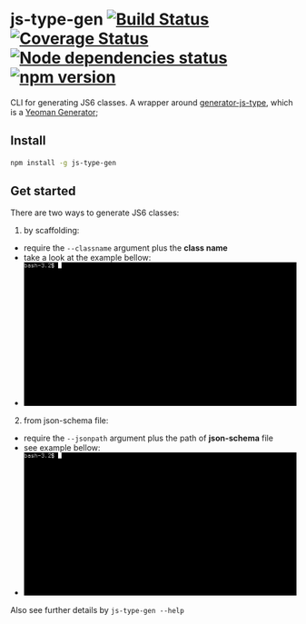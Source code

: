 js-type-gen [![Build Status](https://travis-ci.org/igorlima/js-type-gen.png)](https://travis-ci.org/igorlima/js-type-gen) [![Coverage Status](https://coveralls.io/repos/schweller/js-type-gen/badge.svg?branch=coverage&service=github)](https://coveralls.io/github/schweller/js-type-gen?branch=coverage) [![Node dependencies status](https://david-dm.org/igorlima/js-type-gen.png)](https://david-dm.org/igorlima/js-type-gen) [![npm version](https://badge.fury.io/js/js-type-gen.svg)](http://badge.fury.io/js/js-type-gen)
==========================

CLI for generating JS6 classes. A wrapper around [generator-js-type](https://github.com/igorlima/generator-js-type), which is a [Yeoman Generator](http://yeoman.io/authoring/index.html);

## Install

```sh
npm install -g js-type-gen
```

## Get started

There are two ways to generate JS6 classes:

1. by scaffolding:
 - require the `--classname` argument plus the **class name**
 - take a look at the example bellow:
 - ![example on how to scaffold a js6 class](https://raw.githubusercontent.com/igorlima/js-type-gen/images/images/scaffolding-a-js6-class.gif)

2. from json-schema file:
 - require the `--jsonpath` argument plus the path of **json-schema** file
 - see example bellow:
 - ![example on how generate js6 classes from json schemas](https://raw.githubusercontent.com/igorlima/js-type-gen/images/images/generating-js6-classes-from-json-schema.gif)

Also see further details by ``js-type-gen --help``
